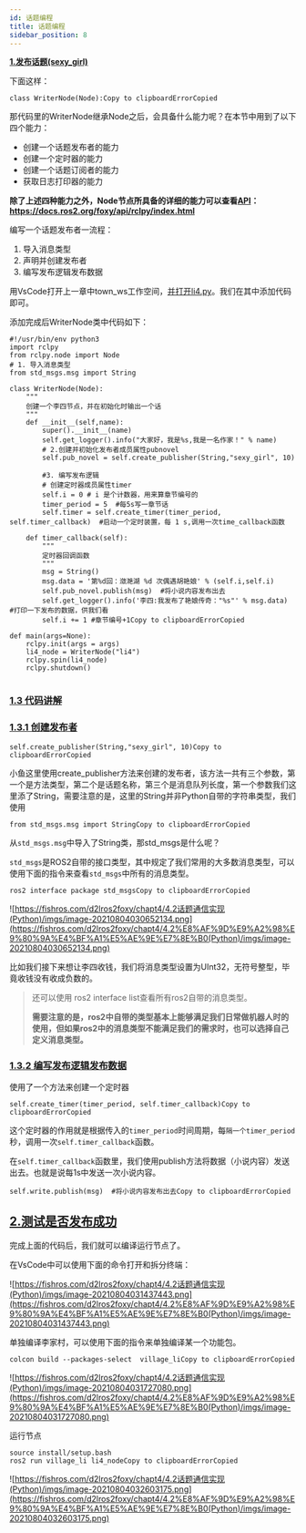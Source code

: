 ```yaml
---
id: 话题编程
title: 话题编程
sidebar_position: 8
---
```


[**1.发布话题(sexy_girl)**](https://fishros.com/d2lros2foxy/#/chapt4/4.2话题通信实现(Python)?id=_1发布话题sexy_girl)

下面这样：

```
class WriterNode(Node):Copy to clipboardErrorCopied
```

那代码里的WriterNode继承Node之后，会具备什么能力呢？在本节中用到了以下四个能力：

- 创建一个话题发布者的能力
- 创建一个定时器的能力
- 创建一个话题订阅者的能力
- 获取日志打印器的能力

**除了上述四种能力之外，Node节点所具备的详细的能力可以查看[API](https://mp.weixin.qq.com/s/uggvp782InK31ZKCynglwg)：https://docs.ros2.org/foxy/api/rclpy/index.html**

编写一个话题发布者一流程：

1. 导入消息类型
2. 声明并创建发布者
3. 编写发布逻辑发布数据

用VsCode打开上一章中town_ws工作空间，[并打开li4.py](http://xn--li4-bt2fxxr3n.py)。我们在其中添加代码即可。

添加完成后WriterNode类中代码如下：

```
#!/usr/bin/env python3
import rclpy
from rclpy.node import Node
# 1. 导入消息类型
from std_msgs.msg import String

class WriterNode(Node):
    """
    创建一个李四节点，并在初始化时输出一个话
    """
    def __init__(self,name):
        super().__init__(name)
        self.get_logger().info("大家好，我是%s,我是一名作家！" % name)
        # 2.创建并初始化发布者成员属性pubnovel
        self.pub_novel = self.create_publisher(String,"sexy_girl", 10)

        #3. 编写发布逻辑
        # 创建定时器成员属性timer
        self.i = 0 # i 是个计数器，用来算章节编号的
        timer_period = 5  #每5s写一章节话
        self.timer = self.create_timer(timer_period, self.timer_callback)  #启动一个定时装置，每 1 s,调用一次time_callback函数

    def timer_callback(self):
        """
        定时器回调函数
        """
        msg = String()
        msg.data = '第%d回：潋滟湖 %d 次偶遇胡艳娘' % (self.i,self.i)
        self.pub_novel.publish(msg)  #将小说内容发布出去
        self.get_logger().info('李四:我发布了艳娘传奇："%s"' % msg.data)    #打印一下发布的数据，供我们看
        self.i += 1 #章节编号+1Copy to clipboardErrorCopied
        
def main(args=None):
    rclpy.init(args = args)
    li4_node = WriterNode("li4")
    rclpy.spin(li4_node)
    rclpy.shutdown()
    
```

### [**1.3 代码讲解**](https://fishros.com/d2lros2foxy/#/chapt4/4.2话题通信实现(Python)?id=_13-代码讲解)

### [**1.3.1 创建发布者**](https://fishros.com/d2lros2foxy/#/chapt4/4.2话题通信实现(Python)?id=_131-创建发布者)

```
self.create_publisher(String,"sexy_girl", 10)Copy to clipboardErrorCopied
```

小鱼这里使用create_publisher方法来创建的发布者，该方法一共有三个参数，第一个是方法类型，第二个是话题名称，第三个是消息队列长度，第一个参数我们这里添了String，需要注意的是，这里的String并非Python自带的字符串类型，我们使用

```
from std_msgs.msg import StringCopy to clipboardErrorCopied
```

从`std_msgs.msg`中导入了String类，那std_msgs是什么呢？

`std_msgs`是ROS2自带的接口类型，其中规定了我们常用的大多数消息类型，可以使用下面的指令来查看`std_msgs`中所有的消息类型。

```
ros2 interface package std_msgsCopy to clipboardErrorCopied
```

![https://fishros.com/d2lros2foxy/chapt4/4.2话题通信实现(Python)/imgs/image-20210804030652134.png](https://fishros.com/d2lros2foxy/chapt4/4.2%E8%AF%9D%E9%A2%98%E9%80%9A%E4%BF%A1%E5%AE%9E%E7%8E%B0(Python)/imgs/image-20210804030652134.png)

比如我们接下来想让李四收钱，我们将消息类型设置为UInt32，无符号整型，毕竟收钱没有收成负数的。

> 还可以使用 ros2 interface list查看所有ros2自带的消息类型。
>
> **需要注意的是，ros2中自带的类型基本上能够满足我们日常做机器人时的使用，但如果ros2中的消息类型不能满足我们的需求时，也可以选择自己定义消息类型。**

### [**1.3.2 编写发布逻辑发布数据**](https://fishros.com/d2lros2foxy/#/chapt4/4.2话题通信实现(Python)?id=_132-编写发布逻辑发布数据)

使用了一个方法来创建一个定时器

```
self.create_timer(timer_period, self.timer_callback)Copy to clipboardErrorCopied
```

这个定时器的作用就是根据传入的`timer_period`时间周期，每`隔一个timer_period`秒，调用一次`self.timer_callback`函数。

在`self.timer_callback`函数里，我们使用publish方法将数据（小说内容）发送出去。也就是说每1s中发送一次小说内容。

```
self.write.publish(msg)  #将小说内容发布出去Copy to clipboardErrorCopied
```

## [**2.测试是否发布成功**](https://fishros.com/d2lros2foxy/#/chapt4/4.2话题通信实现(Python)?id=_2测试是否发布成功)

完成上面的代码后，我们就可以编译运行节点了。

在VsCode中可以使用下面的命令打开和拆分终端：

![https://fishros.com/d2lros2foxy/chapt4/4.2话题通信实现(Python)/imgs/image-20210804031437443.png](https://fishros.com/d2lros2foxy/chapt4/4.2%E8%AF%9D%E9%A2%98%E9%80%9A%E4%BF%A1%E5%AE%9E%E7%8E%B0(Python)/imgs/image-20210804031437443.png)

单独编译李家村，可以使用下面的指令来单独编译某一个功能包。

```
colcon build --packages-select  village_liCopy to clipboardErrorCopied
```

![https://fishros.com/d2lros2foxy/chapt4/4.2话题通信实现(Python)/imgs/image-20210804031727080.png](https://fishros.com/d2lros2foxy/chapt4/4.2%E8%AF%9D%E9%A2%98%E9%80%9A%E4%BF%A1%E5%AE%9E%E7%8E%B0(Python)/imgs/image-20210804031727080.png)

运行节点

```
source install/setup.bash
ros2 run village_li li4_nodeCopy to clipboardErrorCopied
```

![https://fishros.com/d2lros2foxy/chapt4/4.2话题通信实现(Python)/imgs/image-20210804032603175.png](https://fishros.com/d2lros2foxy/chapt4/4.2%E8%AF%9D%E9%A2%98%E9%80%9A%E4%BF%A1%E5%AE%9E%E7%8E%B0(Python)/imgs/image-20210804032603175.png)